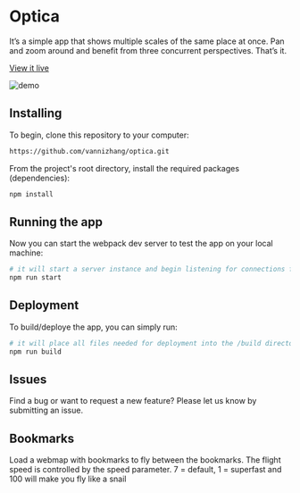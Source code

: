 # Optica

It’s a simple app that shows multiple scales of the same place at once. Pan and zoom around and benefit from three concurrent perspectives. That’s it.

[View it live](https://vannizhang.github.io/optica/dist/)

![demo](./public/demo1.gif)

## Installing 
To begin, clone this repository to your computer:

```sh
https://github.com/vannizhang/optica.git
```

From the project's root directory, install the required packages (dependencies):

```sh
npm install
```

## Running the app 
Now you can start the webpack dev server to test the app on your local machine:

```sh
# it will start a server instance and begin listening for connections from localhost on port 8080
npm run start
```

## Deployment
To build/deploye the app, you can simply run:

```sh
# it will place all files needed for deployment into the /build directory 
npm run build
```

## Issues

Find a bug or want to request a new feature?  Please let us know by submitting an issue.


## Bookmarks

Load a webmap with bookmarks to fly between the bookmarks. The flight speed is controlled by the speed parameter. 7 = default, 1 = superfast and 100 will make you fly like a snail
